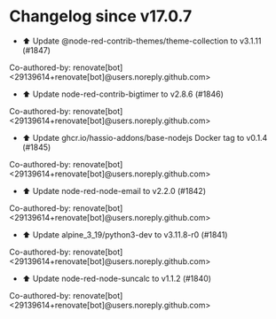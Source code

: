 # Changelog since v17.0.7
- ⬆️ Update @node-red-contrib-themes/theme-collection to v3.1.11 (#1847)

Co-authored-by: renovate[bot] <29139614+renovate[bot]@users.noreply.github.com> 
- ⬆️ Update node-red-contrib-bigtimer to v2.8.6 (#1846)

Co-authored-by: renovate[bot] <29139614+renovate[bot]@users.noreply.github.com> 
- ⬆️ Update ghcr.io/hassio-addons/base-nodejs Docker tag to v0.1.4 (#1845)

Co-authored-by: renovate[bot] <29139614+renovate[bot]@users.noreply.github.com> 
- ⬆️ Update node-red-node-email to v2.2.0 (#1842)

Co-authored-by: renovate[bot] <29139614+renovate[bot]@users.noreply.github.com> 
- ⬆️ Update alpine_3_19/python3-dev to v3.11.8-r0 (#1841)

Co-authored-by: renovate[bot] <29139614+renovate[bot]@users.noreply.github.com> 
- ⬆️ Update node-red-node-suncalc to v1.1.2 (#1840)

Co-authored-by: renovate[bot] <29139614+renovate[bot]@users.noreply.github.com> 
